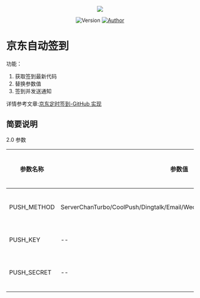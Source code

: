 <p align="center">
    <img src="https://cdn.jsdelivr.net/gh/ruicky/ruicky.github.io/2020/06/05/jd-sign/0.png">
</p>

<p align="center">
    <img alt="Version" src="https://img.shields.io/badge/release-0.0.1-blue"/>
    <a href="https://github.com/ruicky">
        <img alt="Author" src="https://img.shields.io/badge/author-ruicky-blueviolet"/>
    </a>
</p>

# 京东自动签到
功能：
1. 获取签到最新代码
2. 替换参数值
3. 签到并发送通知

详情参考文章:[京东定时签到-GitHub 实现](https://ruicky.github.io/2020/06/05/jd-sign/)

## 简要说明

2.0 参数

|  参数名称 | 参数值  | 参数含义 | 是否必须 |
|  ----  | ----  | ----  | ----  |
| PUSH_METHOD  | ServerChanTurbo/CoolPush/Dingtalk/Email/WechatRobot/WechatApp/PushPlus/IGot |  推送方式  |  是  |
| PUSH_KEY  | -- |  推送key  |  是  |
| PUSH_SECRET  |  --  | 推送秘钥 |  否  |

